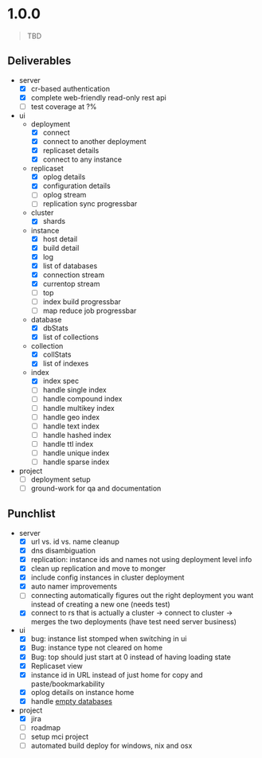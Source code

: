 # 1.0.0

> TBD

## Deliverables

- server
  - [x] cr-based authentication
  - [x] complete
  web-friendly read-only rest api
  - [ ] test coverage at ?%
- ui
  - deployment
    - [x] connect
    - [x] connect to another deployment
    - [x] replicaset details
    - [x] connect to any instance
  - replicaset
    - [x] oplog details
    - [x] configuration details
    - [ ] oplog stream
    - [ ] replication sync progressbar
  - cluster
    - [x] shards
  - instance
    - [x] host detail
    - [x] build detail
    - [x] log
    - [x] list of databases
    - [x] connection stream
    - [x] currentop stream
    - [ ] top
    - [ ] index build progressbar
    - [ ] map reduce job progressbar
  - database
    - [x] dbStats
    - [x] list of collections
  - collection
    - [x] collStats
    - [x] list of indexes
  - index
    - [x] index spec
    - [ ] handle single index
    - [ ] handle compound index
    - [ ] handle multikey index
    - [ ] handle geo index
    - [ ] handle text index
    - [ ] handle hashed index
    - [ ] handle ttl index
    - [ ] handle unique index
    - [ ] handle sparse index
- project
  - [ ] deployment setup
  - [ ] ground-work for qa and documentation

## Punchlist

- server
  - [x] url vs. id vs. name cleanup
  - [x] dns disambiguation
  - [X] replication: instance ids and names not using deployment level info
  - [X] clean up replication and move to monger
  - [X] include config instances in cluster deployment
  - [X] auto namer improvements
  - [ ] connecting automatically figures out the right deployment
    you want instead of creating a new one (needs test)
  - [x] connect to rs that is actually a cluster -> connect to
    cluster -> merges the two deployments (have test
    need server business)
- ui
  - [x] bug: instance list stomped when switching in ui
  - [X] Bug: instance type not cleared on home
  - [X] Bug: top should just start at 0 instead of having loading state
  - [X] Replicaset view
  - [X] instance id in URL instead of just home for copy and paste/bookmarkability
  - [X] oplog details on instance home
  - [x] handle [empty databases](http://localhost:29017/#lucass-macbook-pro.local:27017/database/test)
- project
  - [x] jira
  - [ ] roadmap
  - [ ] setup mci project
  - [ ] automated build deploy for windows, nix and osx
